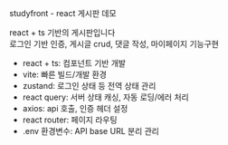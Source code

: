 studyfront - react 게시판 데모

react + ts 기반의 게시판입니다 </br>
로그인 기반 인증, 게시글 crud, 댓글 작성, 마이페이지 기능구현

- react + ts: 컴포넌트 기반 개발
- vite: 빠른 빌드/개발 환경
- zustand: 로그인 상태 등 전역 상태 관리
- react query: 서버 상태 캐싱, 자동 로딩/에러 처리
- axios: api 호출, 인증 헤더 설정
- react router: 페이지 라우팅
- .env 환경변수: API base URL 분리 관리
